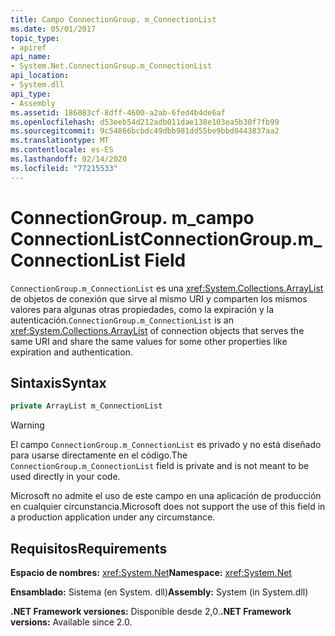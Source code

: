 ```yaml
---
title: Campo ConnectionGroup. m_ConnectionList
ms.date: 05/01/2017
topic_type:
- apiref
api_name:
- System.Net.ConnectionGroup.m_ConnectionList
api_location:
- System.dll
api_type:
- Assembly
ms.assetid: 186083cf-8dff-4600-a2ab-6fed4b4de6af
ms.openlocfilehash: d53eeb54d212adb011dae138e103ea5b30f7fb99
ms.sourcegitcommit: 9c54866bcbdc49dbb981dd55be9bbd0443837aa2
ms.translationtype: MT
ms.contentlocale: es-ES
ms.lasthandoff: 02/14/2020
ms.locfileid: "77215533"
---
```

# <a name="connectiongroupm_connectionlist-field"></a><span data-ttu-id="7e60e-102">ConnectionGroup. m\_campo ConnectionList</span><span class="sxs-lookup"><span data-stu-id="7e60e-102">ConnectionGroup.m\_ConnectionList Field</span></span>

<span data-ttu-id="7e60e-103">`ConnectionGroup.m_ConnectionList` es una <xref:System.Collections.ArrayList> de objetos de conexión que sirve al mismo URI y comparten los mismos valores para algunas otras propiedades, como la expiración y la autenticación.</span><span class="sxs-lookup"><span data-stu-id="7e60e-103">`ConnectionGroup.m_ConnectionList` is an <xref:System.Collections.ArrayList> of connection objects that serves the same URI and share the same values for some other properties like expiration and authentication.</span></span>

## <a name="syntax"></a><span data-ttu-id="7e60e-104">Sintaxis</span><span class="sxs-lookup"><span data-stu-id="7e60e-104">Syntax</span></span>
  
```csharp  
private ArrayList m_ConnectionList
```

> [!WARNING]
> <span data-ttu-id="7e60e-105">El campo `ConnectionGroup.m_ConnectionList` es privado y no está diseñado para usarse directamente en el código.</span><span class="sxs-lookup"><span data-stu-id="7e60e-105">The `ConnectionGroup.m_ConnectionList` field is private and is not meant to be used directly in your code.</span></span>
> 
> <span data-ttu-id="7e60e-106">Microsoft no admite el uso de este campo en una aplicación de producción en cualquier circunstancia.</span><span class="sxs-lookup"><span data-stu-id="7e60e-106">Microsoft does not support the use of this field in a production application under any circumstance.</span></span>

## <a name="requirements"></a><span data-ttu-id="7e60e-107">Requisitos</span><span class="sxs-lookup"><span data-stu-id="7e60e-107">Requirements</span></span>

<span data-ttu-id="7e60e-108">**Espacio de nombres:** <xref:System.Net></span><span class="sxs-lookup"><span data-stu-id="7e60e-108">**Namespace:** <xref:System.Net></span></span>

<span data-ttu-id="7e60e-109">**Ensamblado:** Sistema (en System. dll)</span><span class="sxs-lookup"><span data-stu-id="7e60e-109">**Assembly:** System (in System.dll)</span></span>

<span data-ttu-id="7e60e-110">**.NET Framework versiones:** Disponible desde 2,0.</span><span class="sxs-lookup"><span data-stu-id="7e60e-110">**.NET Framework versions:** Available since 2.0.</span></span>
